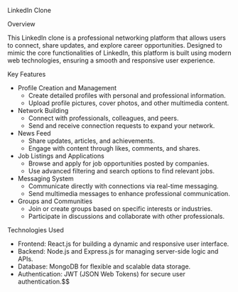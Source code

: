 LinkedIn Clone

Overview

This LinkedIn clone is a professional networking platform that allows users to connect, share updates, and explore career opportunities. Designed to mimic the core functionalities of LinkedIn, this platform is built using modern web technologies, ensuring a smooth and responsive user experience.

Key Features

- Profile Creation and Management
  - Create detailed profiles with personal and professional information.
  - Upload profile pictures, cover photos, and other multimedia content.
- Network Building
  - Connect with professionals, colleagues, and peers.
  - Send and receive connection requests to expand your network.
- News Feed
  - Share updates, articles, and achievements.
  - Engage with content through likes, comments, and shares.
- Job Listings and Applications
  - Browse and apply for job opportunities posted by companies.
  - Use advanced filtering and search options to find relevant jobs.
- Messaging System
  - Communicate directly with connections via real-time messaging.
  - Send multimedia messages to enhance professional communication.
- Groups and Communities
  - Join or create groups based on specific interests or industries.
  - Participate in discussions and collaborate with other professionals.

Technologies Used

- Frontend: React.js for building a dynamic and responsive user interface.
- Backend: Node.js and Express.js for managing server-side logic and APIs.
- Database: MongoDB for flexible and scalable data storage.
- Authentication: JWT (JSON Web Tokens) for secure user authentication.$$
